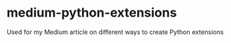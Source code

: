 # medium-python-extensions
Used for my Medium article on different ways to create Python extensions
